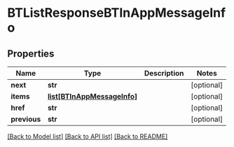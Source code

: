# BTListResponseBTInAppMessageInfo

## Properties
Name | Type | Description | Notes
------------ | ------------- | ------------- | -------------
**next** | **str** |  | [optional] 
**items** | [**list[BTInAppMessageInfo]**](BTInAppMessageInfo.md) |  | [optional] 
**href** | **str** |  | [optional] 
**previous** | **str** |  | [optional] 

[[Back to Model list]](../README.md#documentation-for-models) [[Back to API list]](../README.md#documentation-for-api-endpoints) [[Back to README]](../README.md)


